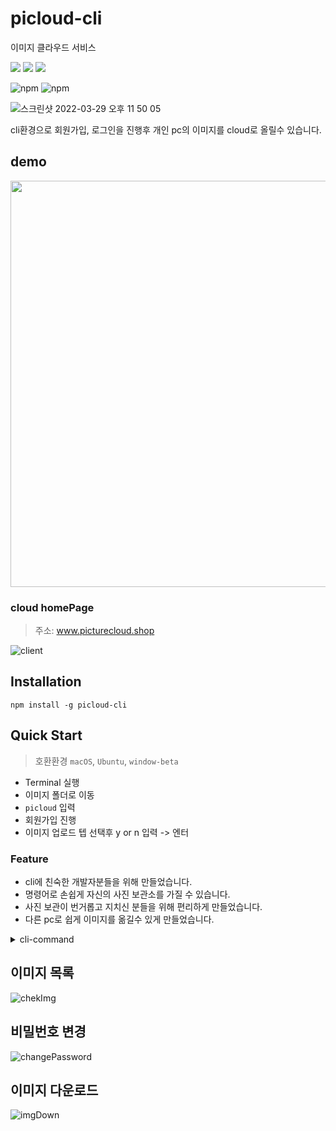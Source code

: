 # picloud-cli

이미지 클라우드 서비스
<div>
<img src="https://img.shields.io/badge/CLI application-0672CB?style=flat-square&logo=GNOME Terminal&logoColor=white"/>
<img src="https://img.shields.io/badge/cloud-0672CB?style=flat-square&logo=iCLoud&logoColor=white"/>
<img src="https://img.shields.io/badge/image-0672CB?style=flat-square&logo=Photobucket&logoColor=white"/>
</div>
</p>

![npm](https://img.shields.io/npm/v/picloud-cli)
![npm](https://img.shields.io/npm/dt/picloud-cli)


![스크린샷 2022-03-29 오후 11 50 05](https://user-images.githubusercontent.com/84739055/161801114-4432bda2-3cc6-4bf5-ac4c-92ad1495bf7e.png)

cli환경으로 회원가입, 로그인을 진행후 개인 pc의 이미지를 cloud로 올릴수 있습니다.

## demo

<a href="https://asciinema.org/a/rlKMGEm3C6QbaUE7h2amKEBP2" target="_blank"><img src="https://asciinema.org/a/rlKMGEm3C6QbaUE7h2amKEBP2.svg" width="650"/></a>

### cloud homePage

> 주소: www.picturecloud.shop

![client](https://user-images.githubusercontent.com/84739055/162562926-c57fffb5-622b-4dca-947b-263eae088b02.gif)


## Installation

``` 
npm install -g picloud-cli 
```

## Quick Start

> 호환환경 `macOS`, `Ubuntu`, `window-beta` 

- Terminal 실행
- 이미지 폴더로 이동
- `picloud` 입력
- 회원가입 진행
- 이미지 업로드 텝 선택후 y or n 입력 -> 엔터

### Feature

 - cli에 친숙한 개발자분들을 위해 만들었습니다.
 - 명령어로 손쉽게 자신의 사진 보관소를 가질 수 있습니다.
 - 사진 보관이 번거롭고 지치신 분들을 위해 편리하게 만들었습니다.
 - 다른 pc로 쉽게 이미지를 옮길수 있게 만들었습니다.

<details>
<summary>cli-command</summary>
<div markdown="1">       


- `$ picloud-cli`

![ezgif com-gif-maker](https://user-images.githubusercontent.com/84739055/162563908-7e2cdc6b-9094-432b-8712-b4cc916c6e5d.gif)


- `$ picloud-cli signout`

![signout](https://user-images.githubusercontent.com/84739055/162565095-f3f6cd1f-2292-46a9-a5df-22a319b65f15.gif)


- `$ picloud-cli image`

![upload](https://user-images.githubusercontent.com/84739055/162564257-d3061a3b-b601-45f2-8f67-3d9c2ec9de44.gif)


</div>
</details>

## 이미지 목록

![chekImg](https://user-images.githubusercontent.com/84739055/162568258-077960c4-68d7-4082-8e81-58d8e281f4c7.gif)


## 비밀번호 변경

![changePassword](https://user-images.githubusercontent.com/84739055/162568479-66e4873e-ac43-4ee5-855e-dc8702792996.gif)


## 이미지 다운로드

![imgDown](https://user-images.githubusercontent.com/84739055/162568383-b1ff3b24-5655-41ad-b20d-28f74698b0ee.gif)
